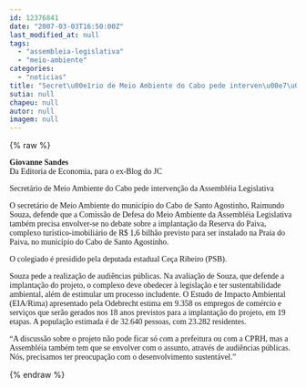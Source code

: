 ```yaml
---
id: 12376841
date: "2007-03-03T16:50:00Z"
last_modified_at: null
tags:
  - "assembleia-legislativa"
  - "meio-ambiente"
categories:
  - "noticias"
title: "Secret\u00e1rio de Meio Ambiente do Cabo pede interven\u00e7\u00e3o da Assembl\u00e9ia Legislativa "
sutia: null
chapeu: null
autor: null
imagem: null
---
```

{% raw %}
<p><P><FONT face=Verdana><STRONG>Giovanne Sandes<BR></STRONG>Da Editoria de Economia, para o ex-Blog do JC</FONT></P></p>
<p><P><FONT face=Verdana>Secretário de Meio Ambiente do Cabo pede intervenção da Assembléia Legislativa </FONT></P></p>
<p><P><FONT face=Verdana>O secretário de Meio Ambiente do município do Cabo de Santo Agostinho, Raimundo Souza, defende que a Comissão de Defesa do Meio Ambiente da Assembléia Legislativa também precisa envolver-se no debate sobre a implantação da Reserva do Paiva, complexo turístico-imobiliário de R$ 1,6 bilhão previsto para ser instalado na Praia do Paiva, no município do Cabo de Santo Agostinho. </FONT></P></p>
<p><P><FONT face=Verdana>O colegiado é presidido pela deputada estadual Ceça Ribeiro (PSB). </FONT></P></p>
<p><P><FONT face=Verdana>Souza pede a realização de audiências públicas. Na avaliação de Souza, que defende a implantação do projeto, o complexo deve obedecer à legislação e ter sustentabilidade ambiental, além de estimular um processo includente. O Estudo de Impacto Ambiental (EIA/Rima) apresentado pela Odebrecht estima em 9.358 os empregos de comércio e serviços que serão gerados nos 18 anos previstos para a implantação do projeto, em 19 etapas. A população estimada é de 32.640 pessoas, com 23.282 residentes.</FONT></P></p>
<p><P><FONT face=Verdana>“A discussão sobre o projeto não pode ficar só com a prefeitura ou com a CPRH, mas a Assembléia também tem que se envolver com o assunto, através de audiências públicas. Nós, precisamos ter preocupação com o desenvolvimento sustentável.”</FONT></P> </p>
{% endraw %}